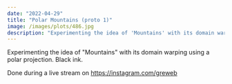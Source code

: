 ```yaml
---
date: "2022-04-29"
title: "Polar Mountains (proto 1)"
image: /images/plots/486.jpg
description: "Experimenting the idea of 'Mountains' with its domain warping using a polar projection."
---
```


Experimenting the idea of "Mountains" with its domain warping using a polar projection. Black ink.

Done during a live stream on https://instagram.com/greweb

